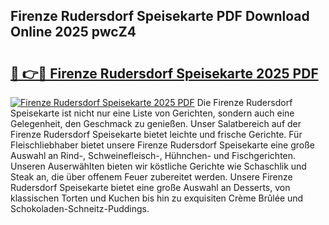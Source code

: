 ## Firenze Rudersdorf Speisekarte PDF Download Online 2025 pwcZ4

# <h2><a href="http://gc8oyu.nevu.top/?p=Firenze+Rudersdorf+Speisekarte">🔗 👉🔴 Firenze Rudersdorf Speisekarte 2025 PDF</a></h2>

[![Firenze Rudersdorf Speisekarte 2025 PDF](https://i.imgur.com/dBaPXMq.png)](http://gc8oyu.nevu.top/?p=Firenze+Rudersdorf+Speisekarte)
Die Firenze Rudersdorf Speisekarte ist nicht nur eine Liste von Gerichten, sondern auch eine Gelegenheit, den Geschmack zu genießen. Unser Salatbereich auf der Firenze Rudersdorf Speisekarte bietet leichte und frische Gerichte. Für Fleischliebhaber bietet unsere Firenze Rudersdorf Speisekarte eine große Auswahl an Rind-, Schweinefleisch-, Hühnchen- und Fischgerichten. Unseren Auserwählten bieten wir köstliche Gerichte wie Schaschlik und Steak an, die über offenem Feuer zubereitet werden. Unsere Firenze Rudersdorf Speisekarte bietet eine große Auswahl an Desserts, von klassischen Torten und Kuchen bis hin zu exquisiten Crème Brûlée und Schokoladen-Schneitz-Puddings.
